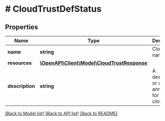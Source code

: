 # # CloudTrustDefStatus

## Properties

Name | Type | Description | Notes
------------ | ------------- | ------------- | -------------
**name** | **string** | Cloud Trust name. | [optional]
**resources** | [**\OpenAPI\Client\Model\CloudTrustResponse**](CloudTrustResponse.md) |  |
**description** | **string** | A description or user annotation for the cloud trust. | [optional]

[[Back to Model list]](../../README.md#models) [[Back to API list]](../../README.md#endpoints) [[Back to README]](../../README.md)
